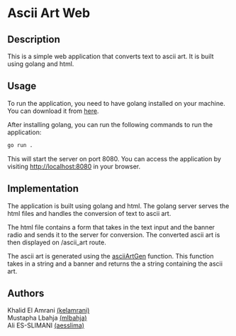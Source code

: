 # Ascii Art Web

## Description

This is a simple web application that converts text to ascii art. It is built using golang and html.

## Usage

To run the application, you need to have golang installed on your machine. You can download it from [here](https://golang.org/dl/).

After installing golang, you can run the following commands to run the application:

```bash
go run .
```

This will start the server on port 8080. You can access the application by visiting [http://localhost:8080](http://localhost:8080) in your browser.

## Implementation

The application is built using golang and html. The golang server serves the html files and handles the conversion of text to ascii art.

The html file contains a form that takes in the text input and the banner radio and sends it to the server for conversion. The converted ascii art is then displayed on /ascii_art route.

The ascii art is generated using the [asciiArtGen](./utils/asciiArtGen.go) function. This function takes in a string and a banner and returns the a string containing the ascii art.


## Authors

Khalid El Amrani [(kelamrani)](https://learn.zone01oujda.ma/git/kelamrani)<br>
Mustapha Lbahja [(mlbahja)](https://learn.zone01oujda.ma/git/mlbahja)<br>
Ali ES-SLIMANI [(aesslima)](https://learn.zone01oujda.ma/git/aesslima)<br>